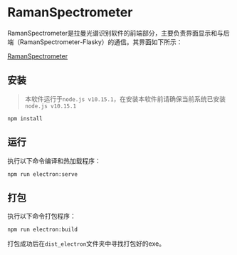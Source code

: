 # RamanSpectrometer

RamanSpectrometer是拉曼光谱识别软件的前端部分，主要负责界面显示和与后端（RamanSpectrometer-Flasky）的通信。其界面如下所示：

[RamanSpectrometer](https://raw.githubusercontent.com/StaveWu/images/master/RamanSpectrometer/mainpage.png)

## 安装
> 本软件运行于`node.js v10.15.1`，在安装本软件前请确保当前系统已安装`node.js v10.15.1`
```
npm install
```

## 运行
执行以下命令编译和热加载程序：
```
npm run electron:serve
```

## 打包
执行以下命令打包程序：
```
npm run electron:build
```
打包成功后在`dist_electron`文件夹中寻找打包好的exe。

